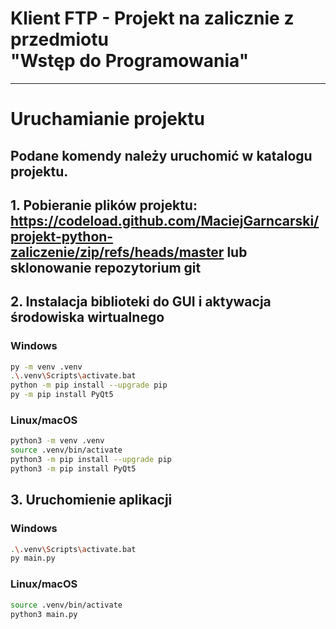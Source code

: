 # Klient FTP - Projekt na zalicznie z przedmiotu <br/> "Wstęp do Programowania"

---

# Uruchamianie projektu

## Podane komendy należy uruchomić w katalogu projektu.

## 1. Pobieranie plików projektu: https://codeload.github.com/MaciejGarncarski/projekt-python-zaliczenie/zip/refs/heads/master lub sklonowanie repozytorium git

## 2. Instalacja biblioteki do GUI i aktywacja środowiska wirtualnego

### Windows
```sh
py -m venv .venv
.\.venv\Scripts\activate.bat
python -m pip install --upgrade pip
py -m pip install PyQt5 
```

### Linux/macOS
```bash
python3 -m venv .venv
source .venv/bin/activate
python3 -m pip install --upgrade pip
python3 -m pip install PyQt5
```

## 3. Uruchomienie aplikacji
### Windows
```sh
.\.venv\Scripts\activate.bat
py main.py
```

### Linux/macOS
```bash
source .venv/bin/activate
python3 main.py
```